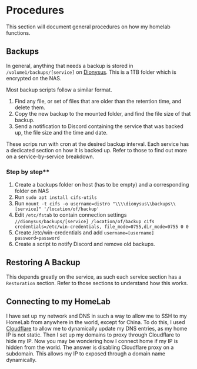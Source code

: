 # Procedures

This section will document general procedures on how my homelab functions.

## Backups

In general, anything that needs a backup is stored in `/volume1/backups/[service]` on [Dionysus](hardware/ds920plus.md).
This is a 1TB folder which is encrypted on the NAS.

Most backup scripts follow a similar format.

1. Find any file, or set of files that are older than the retention time, and delete them.
2. Copy the new backup to the mounted folder, and find the file size of that backup.
3. Send a notification to Discord containing the service that was backed up, the file size and the time and date.

These scrips run with cron at the desired backup interval. Each service has a dedicated section on how it is backed up.
Refer to those to find out more on a service-by-service breakdown.

### Step by step**

1. Create a backups folder on host (has to be empty) and a corresponding folder on NAS
2. Run `sudo apt install cifs-utils`
3. Run `mount -t cifs -o username=distro "\\\\dionysus\\backups\\[service]" '/location/of/backup'`
4. Edit `/etc/fstab` to contain connection settings `//dionysus/backups/[service] /location/of/backup cifs
  credentials=/etc/win-credentials, file_mode=0755,dir_mode=0755 0 0`
5. Create /etc/win-credentials and add `username=[username] password=password`
6. Create a script to notify Discord and remove old backups.

## Restoring A Backup

This depends greatly on the service, as such each service section has a `Restoration` section. Refer to those sections
to understand how this works.

## Connecting to my HomeLab

I have set up my network and DNS in such a way to allow me to SSH to my HomeLab from anywhere in the world, except for China.
To do this, I used [Cloudflare](https://cloudflare.com) to allow me to dynamically update my DNS entries, as my home IP
is not static. Then I set up my domains to proxy through Cloudflare to hide my IP. Now you may be wondering how I connect
home if my IP is hidden from the world. The answer is disabling Cloudflare proxy on a subdomain. This allows my IP to
exposed through a domain name dynamically.
